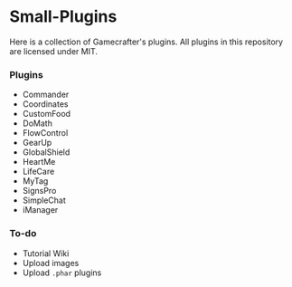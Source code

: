 # Small-Plugins
Here is a collection of Gamecrafter's plugins. All plugins in this repository are licensed under MIT.

### Plugins
* Commander
* Coordinates
* CustomFood
* DoMath
* FlowControl
* GearUp
* GlobalShield
* HeartMe
* LifeCare
* MyTag
* SignsPro
* SimpleChat
* iManager

### To-do
* Tutorial Wiki
* Upload images
* Upload `.phar` plugins
